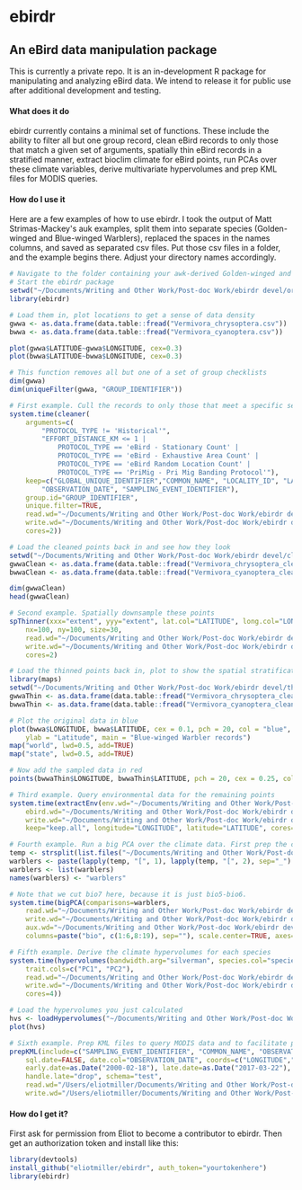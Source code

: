 # ebirdr
## An eBird data manipulation package

This is currently a private repo. It is an in-development R package for manipulating and analyzing eBird data. We intend to release it for public use after additional development and testing. 

#### What does it do
ebirdr currently contains a minimal set of functions. These include the ability to filter all but one group record, clean eBird records to only those that match a given set of arguments, spatially thin eBird records in a stratified manner, extract bioclim climate for eBird points, run PCAs over these climate variables, derive multivariate hypervolumes and prep KML files for MODIS queries.

#### How do I use it
Here are a few examples of how to use ebirdr. I took the output of Matt Strimas-Mackey's auk examples, split them into separate species (Golden-winged and Blue-winged Warblers), replaced the spaces in the names columns, and saved as separated csv files. Put those csv files in a folder, and the example begins there. Adjust your directory names accordingly.

```r
# Navigate to the folder containing your awk-derived Golden-winged and Blue-winged Warbler files
# Start the ebirdr package
setwd("~/Documents/Writing and Other Work/Post-doc Work/ebirdr devel/orig")
library(ebirdr)

# Load them in, plot locations to get a sense of data density
gwwa <- as.data.frame(data.table::fread("Vermivora_chrysoptera.csv"))
bwwa <- as.data.frame(data.table::fread("Vermivora_cyanoptera.csv"))

plot(gwwa$LATITUDE~gwwa$LONGITUDE, cex=0.3)
plot(bwwa$LATITUDE~bwwa$LONGITUDE, cex=0.3)

# This function removes all but one of a set of group checklists
dim(gwwa)
dim(uniqueFilter(gwwa, "GROUP_IDENTIFIER"))

# First example. Cull the records to only those that meet a specific set of criteria
system.time(cleaner(
	arguments=c(
		"PROTOCOL_TYPE != 'Historical'",
		"EFFORT_DISTANCE_KM <= 1 |
			PROTOCOL_TYPE == 'eBird - Stationary Count' |
			PROTOCOL_TYPE == 'eBird - Exhaustive Area Count' |
			PROTOCOL_TYPE == 'eBird Random Location Count' |
			PROTOCOL_TYPE == 'PriMig - Pri Mig Banding Protocol'"),
	keep=c("GLOBAL_UNIQUE_IDENTIFIER","COMMON_NAME", "LOCALITY_ID", "LATITUDE", "LONGITUDE",
		"OBSERVATION_DATE", "SAMPLING_EVENT_IDENTIFIER"),
	group.id="GROUP_IDENTIFIER",
	unique.filter=TRUE,
	read.wd="~/Documents/Writing and Other Work/Post-doc Work/ebirdr devel/orig",
	write.wd="~/Documents/Writing and Other Work/Post-doc Work/ebirdr devel/cleaned",
	cores=2))

# Load the cleaned points back in and see how they look
setwd("~/Documents/Writing and Other Work/Post-doc Work/ebirdr devel/cleaned")
gwwaClean <- as.data.frame(data.table::fread("Vermivora_chrysoptera_cleaned.csv"))
bwwaClean <- as.data.frame(data.table::fread("Vermivora_cyanoptera_cleaned.csv"))

dim(gwwaClean)
head(gwwaClean)

# Second example. Spatially downsample these points
spThinner(xxx="extent", yyy="extent", lat.col="LATITUDE", long.col="LONGITUDE",
	nx=100, ny=100, size=30,
	read.wd="~/Documents/Writing and Other Work/Post-doc Work/ebirdr devel/cleaned",
	write.wd="~/Documents/Writing and Other Work/Post-doc Work/ebirdr devel/thinned",
	cores=2)

# Load the thinned points back in, plot to show the spatial stratification
library(maps)
setwd("~/Documents/Writing and Other Work/Post-doc Work/ebirdr devel/thinned")
gwwaThin <- as.data.frame(data.table::fread("Vermivora_chrysoptera_cleaned_thinned.csv"))
bwwaThin <- as.data.frame(data.table::fread("Vermivora_cyanoptera_cleaned_thinned.csv"))

# Plot the original data in blue
plot(bwwa$LONGITUDE, bwwa$LATITUDE, cex = 0.1, pch = 20, col = "blue", xlab = "Longitude",
	ylab = "Latitude", main = "Blue-winged Warbler records")
map("world", lwd=0.5, add=TRUE)
map("state", lwd=0.5, add=TRUE)	

# Now add the sampled data in red
points(bwwaThin$LONGITUDE, bwwaThin$LATITUDE, pch = 20, cex = 0.25, col = "red")

# Third example. Query environmental data for the remaining points
system.time(extractEnv(env.wd="~/Documents/Writing and Other Work/Post-doc Work/Dominance&Distributions/data",
	ebird.wd="~/Documents/Writing and Other Work/Post-doc Work/ebirdr devel/thinned",
	write.wd="~/Documents/Writing and Other Work/Post-doc Work/ebirdr devel/wEnv",
	keep="keep.all", longitude="LONGITUDE", latitude="LATITUDE", cores=2))

# Fourth example. Run a big PCA over the climate data. First prep the comparison for analysis
temp <- strsplit(list.files("~/Documents/Writing and Other Work/Post-doc Work/ebirdr devel/wEnv"), "_")
warblers <- paste(lapply(temp, "[", 1), lapply(temp, "[", 2), sep="_")
warblers <- list(warblers)
names(warblers) <- "warblers"

# Note that we cut bio7 here, because it is just bio5-bio6.
system.time(bigPCA(comparisons=warblers,
	read.wd="~/Documents/Writing and Other Work/Post-doc Work/ebirdr devel/wEnv",
	write.wd="~/Documents/Writing and Other Work/Post-doc Work/ebirdr devel/clim_pcas",
	aux.wd="~/Documents/Writing and Other Work/Post-doc Work/ebirdr devel/clim_pca_summaries",
	columns=paste("bio", c(1:6,8:19), sep=""), scale.center=TRUE, axes=3))

# Fifth example. Derive the climate hypervolumes for each species
system.time(hypervolumes(bandwidth.arg="silverman", species.col="species",
	trait.cols=c("PC1", "PC2"),
	read.wd="~/Documents/Writing and Other Work/Post-doc Work/ebirdr devel/clim_pcas",
	write.wd="~/Documents/Writing and Other Work/Post-doc Work/ebirdr devel/clim_hypervolumes",
	cores=4))

# Load the hypervolumes you just calculated
hvs <- loadHypervolumes("~/Documents/Writing and Other Work/Post-doc Work/ebirdr devel/clim_hypervolumes")
plot(hvs)

# Sixth example. Prep KML files to query MODIS data and to facilitate plotting in Google Earth
prepKML(include=c("SAMPLING_EVENT_IDENTIFIER", "COMMON_NAME", "OBSERVATION_DATE", "LONGITUDE", "LATITUDE"),
	sql.date=FALSE, date.col="OBSERVATION_DATE", coords=c("LONGITUDE","LATITUDE"),
	early.date=as.Date("2000-02-18"), late.date=as.Date("2017-03-22"), handle.early="drop",
	handle.late="drop", schema="test",
	read.wd="/Users/eliotmiller/Documents/Writing and Other Work/Post-doc Work/ebirdr devel/thinned",
	write.wd="/Users/eliotmiller/Documents/Writing and Other Work/Post-doc Work/ebirdr devel/kml", cores=2)
```

#### How do I get it?
First ask for permission from Eliot to become a contributor to ebirdr. Then get an authorization token and install like this:
```r
library(devtools)
install_github("eliotmiller/ebirdr", auth_token="yourtokenhere")
library(ebirdr)
```